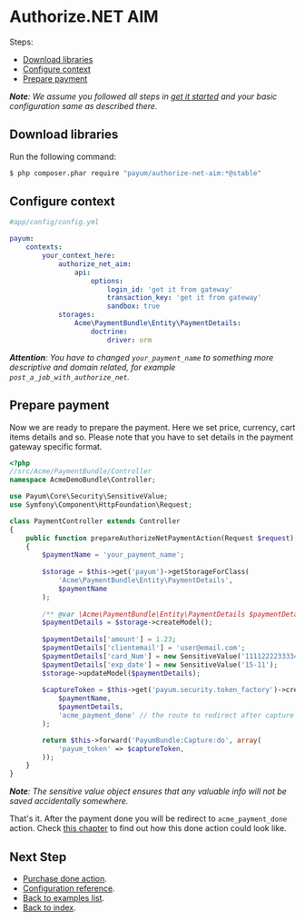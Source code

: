 # Authorize.NET AIM

Steps:

* [Download libraries](#download-libraries)
* [Configure context](#configure-context)
* [Prepare payment](#prepare-payment)

_**Note**: We assume you followed all steps in [get it started](../get_it_started.md) and your basic configuration same as described there._

## Download libraries

Run the following command:

```bash
$ php composer.phar require "payum/authorize-net-aim:*@stable"
```

## Configure context

```yaml
#app/config/config.yml

payum:
    contexts:
        your_context_here:
            authorize_net_aim:
                api:
                    options:
                        login_id: 'get it from gateway'
                        transaction_key: 'get it from gateway'
                        sandbox: true
            storages:
                Acme\PaymentBundle\Entity\PaymentDetails:
                    doctrine:
                        driver: orm
```

_**Attention**: You have to changed `your_payment_name` to something more descriptive and domain related, for example `post_a_job_with_authorize_net`._

## Prepare payment

Now we are ready to prepare the payment. Here we set price, currency, cart items details and so.
Please note that you have to set details in the payment gateway specific format.

```php
<?php
//src/Acme/PaymentBundle/Controller
namespace AcmeDemoBundle\Controller;

use Payum\Core\Security\SensitiveValue;
use Symfony\Component\HttpFoundation\Request;

class PaymentController extends Controller
{
    public function prepareAuthorizeNetPaymentAction(Request $request)
    {
        $paymentName = 'your_payment_name';
    
        $storage = $this->get('payum')->getStorageForClass(
            'Acme\PaymentBundle\Entity\PaymentDetails',
            $paymentName
        );
    
        /** @var \Acme\PaymentBundle\Entity\PaymentDetails $paymentDetails */
        $paymentDetails = $storage->createModel();
    
        $paymentDetails['amount'] = 1.23;
        $paymentDetails['clientemail'] = 'user@email.com';
        $paymentDetails['card_Num'] = new SensitiveValue('1111222233334444');
        $paymentDetails['exp_date'] = new SensitiveValue('15-11');
        $storage->updateModel($paymentDetails);
        
        $captureToken = $this->get('payum.security.token_factory')->createCaptureToken(
            $paymentName,
            $paymentDetails,
            'acme_payment_done' // the route to redirect after capture
        );

        return $this->forward('PayumBundle:Capture:do', array(
            'payum_token' => $captureToken,
        ));
    }
}
```

_**Note**: The sensitive value object ensures that any valuable info will not be saved accidentally somewhere._

That's it. After the payment done you will be redirect to `acme_payment_done` action.
Check [this chapter](../purchase_done_action.md) to find out how this done action could look like.

## Next Step

* [Purchase done action](../purchase_done_action.md).
* [Configuration reference](../configuration_reference.md).
* [Back to examples list](../simple_purchase_examples.md).
* [Back to index](../index.md).